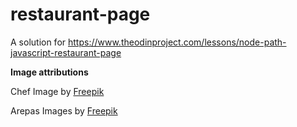 # restaurant-page

A solution for https://www.theodinproject.com/lessons/node-path-javascript-restaurant-page

**Image attributions**

Chef Image by [Freepik](https://www.freepik.es/foto-gratis/chef-cocina-haciendo-masa_3560730.htm)

Arepas Images by [Freepik](https://www.freepik.com/free-vector/hand-draw-arepas-top-view_9924642.htm#query=arepas%20venezolana&position=17&from_view=keyword&track=ais)
